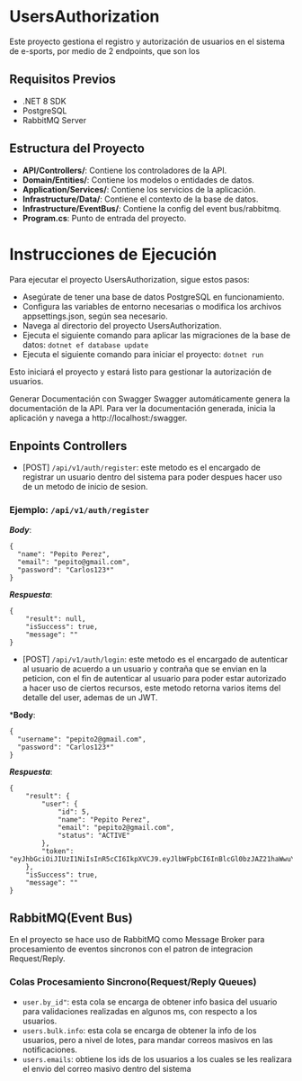 # UsersAuthorization
Este proyecto gestiona el registro y autorización de usuarios en el sistema de e-sports, por medio de 2 endpoints, que son los

## Requisitos Previos
- .NET 8 SDK
- PostgreSQL
- RabbitMQ Server

## Estructura del Proyecto

- **API/Controllers/**: Contiene los controladores de la API.
- **Domain/Entities/**: Contiene los modelos o entidades de datos.
- **Application/Services/**: Contiene los servicios de la aplicación.
- **Infrastructure/Data/**: Contiene el contexto de la base de datos.
- **Infrastructure/EventBus/**: Contiene la config del event bus/rabbitmq.
- **Program.cs**: Punto de entrada del proyecto.

# Instrucciones de Ejecución
Para ejecutar el proyecto UsersAuthorization, sigue estos pasos:

- Asegúrate de tener una base de datos PostgreSQL en funcionamiento.
- Configura las variables de entorno necesarias o modifica los archivos appsettings.json, según sea necesario.
- Navega al directorio del proyecto UsersAuthorization.
- Ejecuta el siguiente comando para aplicar las migraciones de la base de datos: `dotnet ef database update`
- Ejecuta el siguiente comando para iniciar el proyecto: `dotnet run`

Esto iniciará el proyecto y estará listo para gestionar la autorización de usuarios.

Generar Documentación con Swagger
Swagger automáticamente genera la documentación de la API. Para ver la documentación generada, inicia la aplicación y navega a http://localhost:<puerto>/swagger.

## Enpoints Controllers

- [POST] `/api/v1/auth/register`: este metodo es el encargado de registrar un usuario dentro del sistema para poder despues hacer uso de un metodo de inicio de sesion.

### Ejemplo: `/api/v1/auth/register`

***Body***:
```
{
  "name": "Pepito Perez",
  "email": "pepito@gmail.com",
  "password": "Carlos123*"
}
```

***Respuesta***:
```
{
    "result": null,
    "isSuccess": true,
    "message": ""
}
```

- [POST] `/api/v1/auth/login`: este metodo es el encargado de autenticar al usuario de acuerdo a un usuario y contraña que se envian en la peticion, con el fin de autenticar al usuario para poder estar autorizado a hacer uso de ciertos recursos, este metodo retorna varios items del detalle del user, ademas de un JWT.

***Body**:
```
{
  "username": "pepito2@gmail.com",
  "password": "Carlos123*"
}
```

***Respuesta***:
```
{
    "result": {
        "user": {
            "id": 5,
            "name": "Pepito Perez",
            "email": "pepito2@gmail.com",
            "status": "ACTIVE"
        },
        "token": "eyJhbGciOiJIUzI1NiIsInR5cCI6IkpXVCJ9.eyJlbWFpbCI6InBlcGl0bzJAZ21haWwuY29tIiwic3ViIjoiNSIsIm5hbWUiOiJQZXBpdG8gUGVyZXoiLCJuYmYiOjE3NDIwMjE4MzQsImV4cCI6MTc0MjYwODYzNCwiaWF0IjoxNzQyMDAzODM0LCJpc3MiOiJlLXNwb3J0cy1hdXRoLWFwaSIsImF1ZCI6ImUtc3BvcnRzLWNsaWVudCJ9.YoSsmvgpc4ijw60b235BOmLNBnoK4jVqIFOksSMD_uc"
    },
    "isSuccess": true,
    "message": ""
}
```



## RabbitMQ(Event Bus)
En el proyecto se hace uso de RabbitMQ como Message Broker para procesamiento de eventos sincronos con el patron de integracion Request/Reply. 

### Colas Procesamiento Sincrono(Request/Reply Queues)
- `user.by_id"`: esta cola se encarga de obtener info basica del usuario para validaciones realizadas en algunos ms, con respecto a los usuarios.
- `users.bulk.info`: esta cola se encarga de obtener la info de los usuarios, pero a nivel de lotes, para mandar correos masivos en las notificaciones.
- `users.emails`: obtiene los ids de los usuarios a los cuales se les realizara el envio del correo masivo dentro del sistema